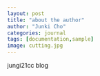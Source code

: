 ```yaml
---
layout: post
title: "about the author"
author: "Junki Cho"
categories: journal
tags: [documentation,sample]
image: cutting.jpg
---
```


jungi21cc blog
